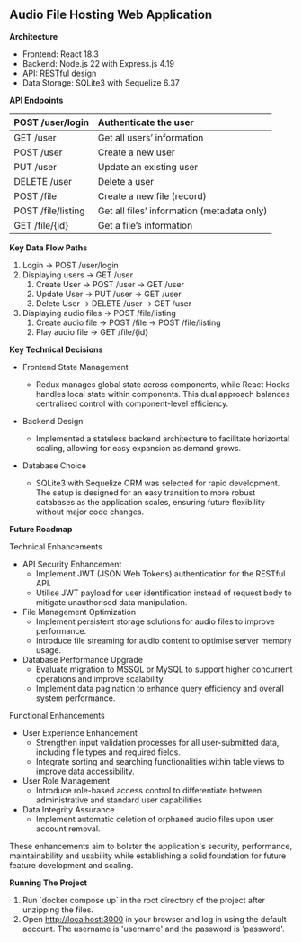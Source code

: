 ## Audio File Hosting Web Application

**Architecture**

- Frontend: React 18.3  
- Backend: Node.js 22 with Express.js 4.19  
- API: RESTful design  
- Data Storage: SQLite3 with Sequelize 6.37

**API Endpoints**

| POST /user/login | Authenticate the user |
| :---- | :---- |
| GET /user | Get all users’ information |
| POST /user | Create a new user |
| PUT /user | Update an existing user |
| DELETE /user | Delete a user |
| POST /file | Create a new file (record) |
| POST /file/listing | Get all files’ information (metadata only) |
| GET /file/{id} | Get a file’s information |

**Key Data Flow Paths**

1. Login → POST /user/login  
2. Displaying users → GET /user  
   1. Create User → POST /user → GET /user  
   2. Update User → PUT /user → GET /user  
   3. Delete User → DELETE /user → GET /user  
3. Displaying audio files → POST /file/listing  
   1. Create audio file → POST /file → POST /file/listing  
   2. Play audio file → GET /file/{id}

**Key Technical Decisions**

* Frontend State Management  
  * Redux manages global state across components, while React Hooks handles local state within components. This dual approach balances centralised control with component-level efficiency.  
* Backend Design  
  * Implemented a stateless backend architecture to facilitate horizontal scaling, allowing for easy expansion as demand grows.

* Database Choice  
  * SQLite3 with Sequelize ORM was selected for rapid development. The setup is designed for an easy transition to more robust databases as the application scales, ensuring future flexibility without major code changes.

**Future Roadmap**

Technical Enhancements

* API Security Enhancement  
    - Implement JWT (JSON Web Tokens) authentication for the RESTful API.  
    - Utilise JWT payload for user identification instead of request body to mitigate unauthorised data manipulation.  
* File Management Optimization  
    - Implement persistent storage solutions for audio files to improve performance.  
    - Introduce file streaming for audio content to optimise server memory usage.  
* Database Performance Upgrade  
    - Evaluate migration to MSSQL or MySQL to support higher concurrent operations and improve scalability.  
    - Implement data pagination to enhance query efficiency and overall system performance.

Functional Enhancements

* User Experience Enhancement  
    - Strengthen input validation processes for all user-submitted data, including file types and required fields.  
    - Integrate sorting and searching functionalities within table views to improve data accessibility.  
* User Role Management  
    - Introduce role-based access control to differentiate between administrative and standard user capabilities  
* Data Integrity Assurance  
    - Implement automatic deletion of orphaned audio files upon user account removal.

These enhancements aim to bolster the application's security, performance, maintainability and usability while establishing a solid foundation for future feature development and scaling.

**Running The Project**

1. Run \`docker compose up\` in the root directory of the project after unzipping the files.  
2. Open [http://localhost:3000](http://localhost:3000) in your browser and log in using the default account. The username is 'username' and the password is 'password'.